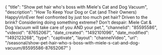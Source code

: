 {
    "title": "Show pet hair who's boss with Miele's Cat and Dog Vacuum",
    "description": "How To Keep Your Dog or Cat (and Their Owners) Happy\n\nEver feel confronted by just too much pet hair? Driven to the brink? Considering doing something extreme? Don't despair: Miele Cat & Dog Vacuum will take care of you AND your pet.",
    "channelid": "85595586",
    "videoid": "87652067",
    "date_created": "1492101096",
    "date_modified": "1492123268",
    "type": "captivate",
    "layout": "channelVideo",
    "url": "\/seasonal\/show-pet-hair-who-s-boss-with-miele-s-cat-and-dog-vacuum\/85595586-87652067"
}